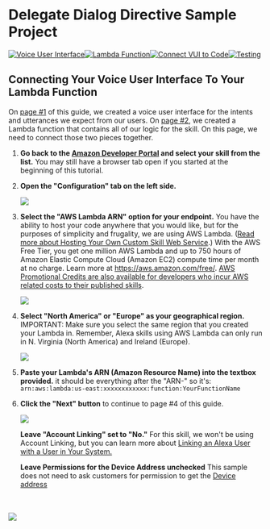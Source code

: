 # Delegate Dialog Directive Sample Project
[![Voice User Interface](https://m.media-amazon.com/images/G/01/mobile-apps/dex/alexa/alexa-skills-kit/tutorials/navigation/1-locked._TTH_.png)](https://github.com/AlexaStaging/alexa-cookbook/blob/master/handling-responses/dialog-directive-delegate/step-by-step/1-voice-user-interface.md)[![Lambda Function](https://m.media-amazon.com/images/G/01/mobile-apps/dex/alexa/alexa-skills-kit/tutorials/navigation/2-locked._TTH_.png)](https://github.com/AlexaStaging/alexa-cookbook/blob/master/handling-responses/dialog-directive-delegate/step-by-step/2-lambda-function.md)[![Connect VUI to Code](https://m.media-amazon.com/images/G/01/mobile-apps/dex/alexa/alexa-skills-kit/tutorials/navigation/3-on._TTH_.png)](https://github.com/AlexaStaging/alexa-cookbook/blob/master/handling-responses/dialog-directive-delegate/step-by-step/3-connect-vui-to-code.md)[![Testing](https://m.media-amazon.com/images/G/01/mobile-apps/dex/alexa/alexa-skills-kit/tutorials/navigation/4-off._TTH_.png)](https://github.com/AlexaStaging/alexa-cookbook/blob/master/handling-responses/dialog-directive-delegate/step-by-step/4-testing.md)

<!--<a href="https://github.com/AlexaStaging/alexa-cookbook/blob/master/handling-responses/dialog-directive-delegate/step-by-step/1-voice-user-interface.md"><img src="https://m.media-amazon.com/images/G/01/mobile-apps/dex/alexa/alexa-skills-kit/tutorials/navigation/1-locked._TTH_.png" /></a><a href="https://github.com/AlexaStaging/alexa-cookbook/blob/master/handling-responses/dialog-directive-delegate/step-by-step/2-lambda-function.md"><img src="https://m.media-amazon.com/images/G/01/mobile-apps/dex/alexa/alexa-skills-kit/tutorials/navigation/2-locked._TTH_.png" /></a><a href="https://github.com/AlexaStaging/alexa-cookbook/blob/master/handling-responses/dialog-directive-delegate/step-by-step/3-connect-vui-to-code.md"><img src="https://m.media-amazon.com/images/G/01/mobile-apps/dex/alexa/alexa-skills-kit/tutorials/navigation/3-on._TTH_.png" /></a><a href="https://github.com/AlexaStaging/alexa-cookbook/blob/master/handling-responses/dialog-directive-delegate/step-by-step/4-testing.md"><img src="https://m.media-amazon.com/images/G/01/mobile-apps/dex/alexa/alexa-skills-kit/tutorials/navigation/4-off._TTH_.png" /></a><a href="https://github.com/AlexaStaging/alexa-cookbook/blob/master/handling-responses/dialog-directive-delegate/step-by-step/5-customization.md"><img src="https://m.media-amazon.com/images/G/01/mobile-apps/dex/alexa/alexa-skills-kit/tutorials/navigation/5-off._TTH_.png" /></a><a href="https://github.com/AlexaStaging/alexa-cookbook/blob/master/handling-responses/dialog-directive-delegate/step-by-step/6-publication.md"><img src="https://m.media-amazon.com/images/G/01/mobile-apps/dex/alexa/alexa-skills-kit/tutorials/navigation/6-off._TTH_.png" /></a>-->

## Connecting Your Voice User Interface To Your Lambda Function

On [page #1](https://github.com/AlexaStaging/alexa-cookbook/blob/master/handling-responses/dialog-directive-delegate/step-by-step/1-voice-user-interface.md) of this guide, we created a voice user interface for the intents and utterances we expect from our users.  On [page #2](https://github.com/AlexaStaging/alexa-cookbook/blob/master/handling-responses/dialog-directive-delegate/step-by-step/2-lambda-function.md), we created a Lambda function that contains all of our logic for the skill.  On this page, we need to connect those two pieces together.

1.  **Go back to the [Amazon Developer Portal](https://developer.amazon.com/edw/home.html#/skills/list) and select your skill from the list.** You may still have a browser tab open if you started at the beginning of this tutorial.

2.  **Open the "Configuration" tab on the left side.**

    <img src="https://m.media-amazon.com/images/G/01/mobile-apps/dex/alexa/alexa-skills-kit/tutorials/quiz-game/3-2-configuration-tab._TTH_.png" />

3.  **Select the "AWS Lambda ARN" option for your endpoint.** You have the ability to host your code anywhere that you would like, but for the purposes of simplicity and frugality, we are using AWS Lambda. ([Read more about Hosting Your Own Custom Skill Web Service](https://developer.amazon.com/public/solutions/alexa/alexa-skills-kit/docs/developing-an-alexa-skill-as-a-web-service).)  With the AWS Free Tier, you get one million AWS Lambda and up to 750 hours of Amazon Elastic Compute Cloud (Amazon EC2) compute time per month at no charge. Learn more at https://aws.amazon.com/free/.  [AWS Promotional Credits are also available for developers who incur AWS related costs to their published skills](https://developer.amazon.com/alexa-skills-kit/alexa-aws-credits).

    <img src="https://m.media-amazon.com/images/G/01/mobile-apps/dex/alexa/alexa-skills-kit/tutorials/quiz-game/3-3-aws-lambda-arn._TTH_.png" />

4.  **Select "North America" or "Europe" as your geographical region.** IMPORTANT: Make sure you select the same region that you created your Lambda in.  Remember, Alexa skills using AWS Lambda can only run in N. Virginia (North America) and Ireland (Europe).

    <img src="https://m.media-amazon.com/images/G/01/mobile-apps/dex/alexa/alexa-skills-kit/tutorials/quiz-game/3-4-choose-region._TTH_.png" />

5.  **Paste your Lambda's ARN (Amazon Resource Name) into the textbox provided.** it should be everything after the "ARN-" so it's: ```arn:aws:lambda:us-east:xxxxxxxxxxxx:function:YourFunctionName```
6. **Click the "Next" button** to continue to page #4 of this guide.

    <a href="4-testing.md"><img src="https://m.media-amazon.com/images/G/01/mobile-apps/dex/alexa/alexa-skills-kit/tutorials/quiz-game/3-7-next-button._TTH_.png" /></a>

    **Leave "Account Linking" set to "No."** For this skill, we won't be using Account Linking, but you can learn more about [Linking an Alexa User with a User in Your System.](https://developer.amazon.com/public/solutions/alexa/alexa-skills-kit/docs/linking-an-alexa-user-with-a-user-in-your-system)

    **Leave Permissions for the Device Address unchecked** This sample does not need to ask customers for permission to get the [Device address](https://github.com/alexa/skill-sample-node-device-address-api/blob/master/README.md)


<br/><br/>
<a href="https://github.com/AlexaStaging/alexa-cookbook/blob/master/handling-responses/dialog-directive-delegate/step-by-step/4-testing.md"><img src="https://m.media-amazon.com/images/G/01/mobile-apps/dex/alexa/alexa-skills-kit/tutorials/general/buttons/button_next_testing._TTH_.png" /></a>

<img height="1" width="1" src="https://www.facebook.com/tr?id=1847448698846169&ev=PageView&noscript=1"/>
